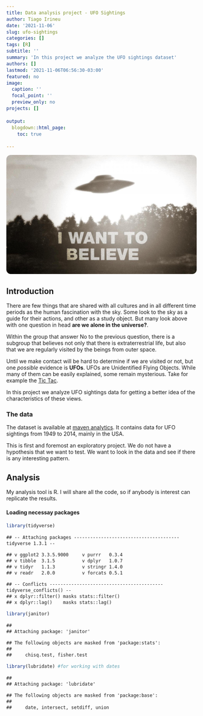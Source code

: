 ```yaml
---
title: Data analysis project - UFO Sightings
author: Tiago Irineu
date: '2021-11-06'
slug: ufo-sightings
categories: []
tags: [R]
subtitle: ''
summary: 'In this project we analyze the UFO sightings dataset'
authors: []
lastmod: '2021-11-06T06:56:30-03:00'
featured: no
image:
  caption: ''
  focal_point: ''
  preview_only: no
projects: []

output:
  blogdown::html_page:
    toc: true

---
```


![screen reader text](believe.jpg)




## Introduction

There are few things that are shared with all cultures and in all different time periods as the human fascination with the sky. Some look to the sky as a guide for their actions, and other as a study object. But many look above with one question in head **are we alone in the universe?**.

Within the group that answer No to the previous question, there is a subgroup that believes not only that there is extraterrestrial life, but also that we are regularly visited by the beings from outer space.

Until we make contact will be hard to determine if we are visited or not, but one *possible* evidence is **UFOs**. UFOs are Unidentified Flying Objects. While many of them can be easily explained, some remain mysterious. Take for example the [Tic Tac](https://www.youtube.com/watch?v=bJj9sS6adWs). 

In this project we analyze UFO sightings data for getting a better idea of the characteristics of these views.


### The data

The dataset is available at [maven analytics](https://www.mavenanalytics.io/data-playground?page=3&pageSize=5). It contains data for UFO sightings from 1949 to 2014, mainly in the USA. 

This is first and foremost an exploratory project. We do not have a hypothesis that we want to test. We want to look in the data and see if there is any interesting pattern.


## Analysis

My analysis tool is R.
I will share all the code, so if anybody is interest can replicate the results.

#### Loading necessay packages


```r
library(tidyverse)
```

```
## -- Attaching packages --------------------------------------- tidyverse 1.3.1 --
```

```
## v ggplot2 3.3.5.9000     v purrr   0.3.4     
## v tibble  3.1.5          v dplyr   1.0.7     
## v tidyr   1.1.3          v stringr 1.4.0     
## v readr   2.0.0          v forcats 0.5.1
```

```
## -- Conflicts ------------------------------------------ tidyverse_conflicts() --
## x dplyr::filter() masks stats::filter()
## x dplyr::lag()    masks stats::lag()
```

```r
library(janitor)
```

```
## 
## Attaching package: 'janitor'
```

```
## The following objects are masked from 'package:stats':
## 
##     chisq.test, fisher.test
```

```r
library(lubridate) #for working with dates
```

```
## 
## Attaching package: 'lubridate'
```

```
## The following objects are masked from 'package:base':
## 
##     date, intersect, setdiff, union
```











































